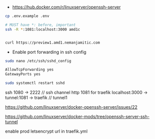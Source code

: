 - https://hub.docker.com/r/linuxserver/openssh-server

```bash
cp .env.example .env

# MUST have *: before, important
ssh -R *:1081:localhost:3000 amd1c


curl https://preview1.amd1.nemanjamitic.com

```

- Enable port forwarding in ssh config

```bash
sudo nano /etc/ssh/sshd_config

AllowTcpForwarding yes
GatewayPorts yes

sudo systemctl restart sshd

```
ssh 1080 -> 2222 // ssh channel
http 1081 for traefik
localhost:3000 -> tunnel:1081 -> traefik // tunnel1

https://github.com/linuxserver/docker-openssh-server/issues/22

https://github.com/linuxserver/docker-mods/tree/openssh-server-ssh-tunnel

enable prod letsencrypt url in traefik.yml